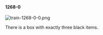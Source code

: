 #### 1268-0
![train-1268-0-0.png](https://github.com/lil-lab/nlvr/raw/master/nlvr/train/images/13/train-1268-0-0.png "train-1268-0-0.png")

There is a box with exactly three black items.